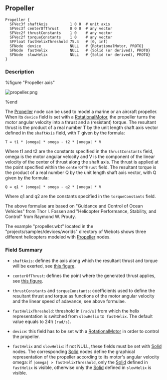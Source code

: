 ## Propeller

```
Propeller {
  SFVec3f shaftAxis          1 0 0  # unit axis
  SFVec3f centerOfThrust     0 0 0  # any vector
  SFVec2f thrustConstants    1 0    # any vector
  SFVec2f torqueConstants    1 0    # any vector
  SFFloat fastHelixThreshold 75.4   # [0, inf)
  SFNode  device             NULL   # {RotationalMotor, PROTO}
  SFNode  fastHelix          NULL   # {Solid (or derived), PROTO}
  SFNode  slowHelix          NULL   # {Solid (or derived), PROTO}
}
```

### Description

%figure "Propeller axis"

![propeller.png](images/propeller.png)

%end

The [Propeller](#propeller) node can be used to model a marine or an aircraft propeller.
When its `device` field is set with a [RotationalMotor](rotationalmotor.md), the propeller turns the motor angular velocity into a thrust and a (resistant) torque.
The resultant thrust is the product of a real number T by the unit length shaft axis vector defined in the `shaftAxis` field, with T given by the formula:

```
T = t1 * |omega| * omega - t2 * |omega| * V
```

Where t1 and t2 are the constants specified in the `thrustConstants` field, omega is the motor angular velocity and V is the component of the linear velocity of the center of thrust along the shaft axis.
The thrust is applied at the point specified within the `centerOfThrust` field.
The resultant torque is the product of a real number Q by the unit length shaft axis vector, with Q given by the formula:

```
Q = q1 * |omega| * omega - q2 * |omega| * V
```

Where q1 and q2 are the constants specified in the `torqueConstants` field.

The above formulae are based on "Guidance and Control of Ocean Vehicles" from Thor I.
Fossen and "Helicopter Performance, Stability, and Control" from Raymond W.
Prouty.

The example "propeller.wbt" located in the "projects/samples/devices/worlds" directory of Webots shows three different helicopters modeled with [Propeller](#propeller) nodes.

### Field Summary

- `shaftAxis`: defines the axis along which the resultant thrust and torque will be exerted, see [this figure](#propeller-axis).

- `centerOfThrust`: defines the point where the generated thrust applies, see [this figure](#propeller-axis).

- `thrustConstants` and `torqueConstants`: coefficients used to define the resultant thrust and torque as functions of the motor angular velocity and the linear speed of adavance, see above formulae.

- `fastHelixThreshold`: threshold in `[rad/s]` from which the helix representation is switched from `slowHelix` to` fastHelix`.
The default value equals to 24&pi; `[rad/s]`.

- `device`: this field has to be set with a [RotationalMotor](rotationalmotor.md) in order to control the propeller.

- `fastHelix` and `slowHelix`: if not NULL, these fields must be set with [Solid](solid.md) nodes.
The corresponding [Solid](solid.md) nodes define the graphical representation of the propeller according to its motor's angular velocity omega: if `|omega| > fastHelixThreshold`, only the [Solid](solid.md) defined in `fastHelix` is visible, otherwise only the [Solid](solid.md) defined in `slowHelix` is visible.
